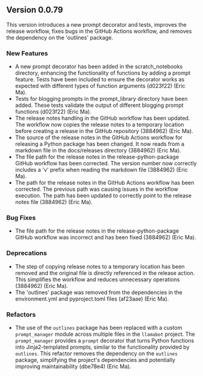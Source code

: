 ## Version 0.0.79

This version introduces a new prompt decorator and tests, improves the release workflow, fixes bugs in the GitHub Actions workflow, and removes the dependency on the 'outlines' package.

### New Features

- A new prompt decorator has been added in the scratch_notebooks directory, enhancing the functionality of functions by adding a prompt feature. Tests have been included to ensure the decorator works as expected with different types of function arguments (d023f22) (Eric Ma).
- Tests for blogging prompts in the prompt_library directory have been added. These tests validate the output of different blogging prompt functions (d023f22) (Eric Ma).
- The release notes handling in the GitHub workflow has been updated. The workflow now copies the release notes to a temporary location before creating a release in the GitHub repository (3884962) (Eric Ma).
- The source of the release notes in the GitHub Actions workflow for releasing a Python package has been changed. It now reads from a markdown file in the docs/releases directory (3884962) (Eric Ma).
- The file path for the release notes in the release-python-package GitHub workflow has been corrected. The version number now correctly includes a 'v' prefix when reading the markdown file (3884962) (Eric Ma).
- The path for the release notes in the GitHub Actions workflow has been corrected. The previous path was causing issues in the workflow execution. The path has been updated to correctly point to the release notes file (3884962) (Eric Ma).

### Bug Fixes

- The file path for the release notes in the release-python-package GitHub workflow was incorrect and has been fixed (3884962) (Eric Ma).

### Deprecations

- The step of copying release notes to a temporary location has been removed and the original file is directly referenced in the release action. This simplifies the workflow and reduces unnecessary operations (3884962) (Eric Ma).
- The 'outlines' package was removed from the dependencies in the environment.yml and pyproject.toml files (af23aae) (Eric Ma).

### Refactors

- The use of the `outlines` package has been replaced with a custom `prompt_manager` module across multiple files in the `llamabot` project. The `prompt_manager` provides a `prompt` decorator that turns Python functions into Jinja2-templated prompts, similar to the functionality provided by `outlines`. This refactor removes the dependency on the `outlines` package, simplifying the project's dependencies and potentially improving maintainability (dbe78e4) (Eric Ma).
